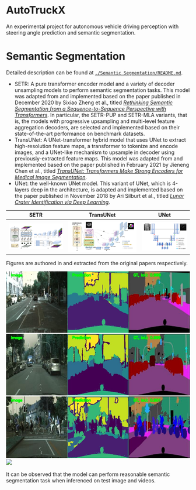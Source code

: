 # AutoTruckX
An experimental project for autonomous vehicle driving perception with steering angle prediction and semantic segmentation. 

# Semantic Segmentation

Detailed description can be found at [`./Semantic Segmentation/README.md`](./Semantic%20Segmentation/README.md).

* SETR: A pure transformer encoder model and a variety of decoder unsampling models to perform semantic segmentation tasks. This model was adapted from and implemented based on the paper published in December 2020 by Sixiao Zheng et al., titled [*Rethinking Semantic Segmentation from a Sequence-to-Sequence Perspective
with Transformers*](https://arxiv.org/abs/2012.15840). In particular, the SETR-PUP and SETR-MLA variants, that is, the models with progressive upsampling and multi-level feature aggregation decoders, are selected and implemented based on their state-of-the-art performance on benchmark datasets.
* TransUNet: A UNet-transformer hybrid model that uses UNet to extract high-resolution feature maps, a transformer to tokenize and encode images, and a UNet-like mechanism to upsample in decoder using previously-extracted feature maps. This model was adapted from and implemented based on the paper published in February 2021 by Jieneng Chen et al., titled [*TransUNet: Transformers Make Strong Encoders for Medical Image Segmentation*](https://arxiv.org/abs/2102.04306).
* UNet: the well-known UNet model. This variant of UNet, which is 4-layers deep in the architecture, is adapted and implemented based on the paper published in November 2018 by Ari Silburt et al., titled [*Lunar Crater Identification via Deep Learning*](https://arxiv.org/abs/1803.02192).

| SETR | TransUNet | UNet |
| ------------- | ------------- | ------------- |
| ![What is this](./Semantic%20Segmentation/visualizations/SETR_model.png)  | ![What is this](./Semantic%20Segmentation/visualizations/TransUNet_model.png)  | ![What is this](./Semantic%20Segmentation/visualizations/unet_model.png)|

Figures are authored in and extracted from the original papers respectively.

 ![What is this](./Semantic%20Segmentation/visualizations/output1_2.jpg) 
 ![What is this](./Semantic%20Segmentation/visualizations/output2_2.jpg) 
 ![What is this](./Semantic%20Segmentation/visualizations/output3_2.jpg) 
 ![](./Semantic%20Segmentation/visualizations/combined.gif)

It can be observed that the model can perform reasonable semantic segmentation task when inferenced on test image and videos. 
